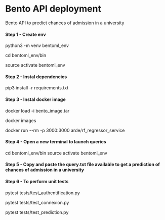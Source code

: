 # Bento API deployment
Bento API to predict chances of admission in a university

#### Step 1 - Create env
python3 -m venv bentoml_env

cd  bentoml_env/bin

source activate bentoml_env


#### Step 2 - Instal dependencies
pip3 install -r requirements.txt


#### Step 3 - Instal docker image
docker load -i bento_image.tar

docker images

docker run --rm -p 3000:3000 arde/rf_regressor_service


#### Step 4 - Open a new terminal to launch queries
cd  bentoml_env/bin
source activate bentoml_env

#### Step 5 - Copy and paste the query.txt file available to get a prediction of chances of admission in a university

#### Step 6 - To perform unit tests
pytest tests/test_authentification.py

pytest tests/test_connexion.py

pytest tests/test_prediction.py
